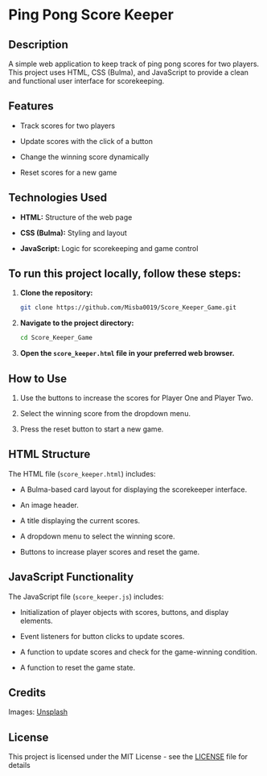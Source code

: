 # Ping Pong Score Keeper
## Description
A simple web application to keep track of ping pong scores for two players. This project uses HTML, CSS (Bulma), and JavaScript to provide a clean and functional user interface for scorekeeping.

## Features
- Track scores for two players

- Update scores with the click of a button

- Change the winning score dynamically

- Reset scores for a new game

## Technologies Used
- **HTML:** Structure of the web page

- **CSS (Bulma):** Styling and layout

- **JavaScript:** Logic for scorekeeping and game control

## To run this project locally, follow these steps:
1. **Clone the repository:**
    ```bash
    git clone https://github.com/Misba0019/Score_Keeper_Game.git
    ```

2. **Navigate to the project directory:**
    ```bash
    cd Score_Keeper_Game
    ```

3. **Open the `score_keeper.html` file in your preferred web browser.**

## How to Use
1. Use the buttons to increase the scores for Player One and Player Two.

2. Select the winning score from the dropdown menu.

3. Press the reset button to start a new game.

## HTML Structure
The HTML file (`score_keeper.html`) includes:

- A Bulma-based card layout for displaying the scorekeeper interface.

- An image header.

- A title displaying the current scores.

- A dropdown menu to select the winning score.

- Buttons to increase player scores and reset the game.

## JavaScript Functionality
The JavaScript file (`score_keeper.js`) includes:

- Initialization of player objects with scores, buttons, and display elements.

- Event listeners for button clicks to update scores.

- A function to update scores and check for the game-winning condition.

- A function to reset the game state.

## Credits
Images: [Unsplash](https://unsplash.com)

## License
This project is licensed under the MIT License - see the [LICENSE](LICENSE) file for details
